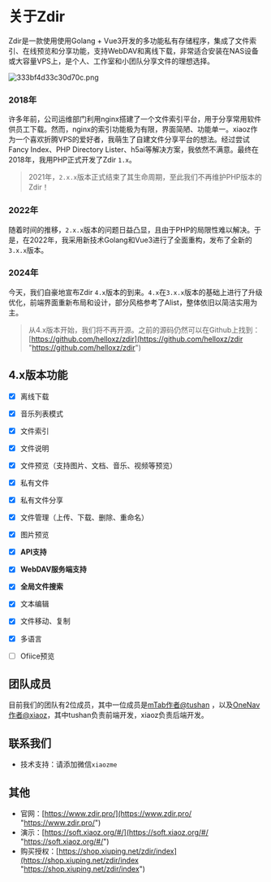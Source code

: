 # 关于Zdir

Zdir是一款使用使用Golang + Vue3开发的多功能私有存储程序，集成了文件索引、在线预览和分享功能，支持WebDAV和离线下载，非常适合安装在NAS设备或大容量VPS上，是个人、工作室和小团队分享文件的理想选择。

![333bf4d33c30d70c.png](https://img.rss.ink/imgs/2024/06/16/333bf4d33c30d70c.png)


### 2018年

许多年前，公司运维部门利用nginx搭建了一个文件索引平台，用于分享常用软件供员工下载。然而，nginx的索引功能极为有限，界面简陋、功能单一。xiaoz作为一个喜欢折腾VPS的爱好者，我萌生了自建文件分享平台的想法。经过尝试Fancy Index、PHP Directory Lister、h5ai等解决方案，我依然不满意。最终在2018年，我用PHP正式开发了Zdir `1.x`。

> 2021年，`2.x.x`版本正式结束了其生命周期，至此我们不再维护PHP版本的Zdir！

### 2022年

随着时间的推移，`2.x.x`版本的问题日益凸显，且由于PHP的局限性难以解决。于是，在2022年，我采用新技术Golang和Vue3进行了全面重构，发布了全新的`3.x.x`版本。

### 2024年

今天，我们自豪地宣布Zdir `4.x`版本的到来。`4.x`在`3.x.x`版本的基础上进行了升级优化，前端界面重新布局和设计，部分风格参考了Alist，整体依旧以简洁实用为主。

> 从4.x版本开始，我们将不再开源。之前的源码仍然可以在Github上找到：[https://github.com/helloxz/zdir](https://github.com/helloxz/zdir "https://github.com/helloxz/zdir")
## 4.x版本功能

- [x] 离线下载
- [x] 音乐列表模式
- [x] 文件索引
- [x] 文件说明
- [x] 文件预览（支持图片、文档、音乐、视频等预览）
- [x] 私有文件
- [x] 私有文件分享
- [x] 文件管理（上传、下载、删除、重命名）
- [x] 图片预览
- [x] **API支持**
- [x] **WebDAV服务端支持**
- [x] **全局文件搜索**
- [x] 文本编辑
- [x] 文件移动、复制
- [x] 多语言
- [ ] Ofiice预览


## 团队成员

目前我们的团队有2位成员，其中一位成员是[mTab作者@tushan](https://shop.xiuping.net/buy/1.html "mTab作者") ，以及[OneNav作者@xiaoz](https://shop.xiuping.net/onenav/index "OneNav作者")，其中tushan负责前端开发，xiaoz负责后端开发。

## 联系我们

* 技术支持：请添加微信`xiaozme`

## 其他

* 官网：[https://www.zdir.pro/](https://www.zdir.pro/ "https://www.zdir.pro/")
* 演示：[https://soft.xiaoz.org/#/](https://soft.xiaoz.org/#/ "https://soft.xiaoz.org/#/")
* 购买授权：[https://shop.xiuping.net/zdir/index](https://shop.xiuping.net/zdir/index "https://shop.xiuping.net/zdir/index")

